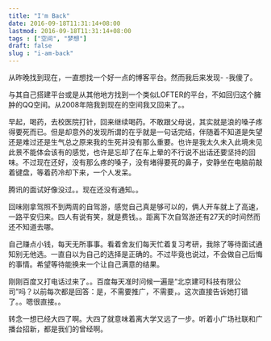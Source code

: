 ```yaml
---
title: "I'm Back"
date: 2016-09-18T11:31:14+08:00
lastmod: 2016-09-18T11:31:14+08:00
tags : ["空间", "梦想"]
draft: false
slug : "i-am-back"
---
```


从昨晚找到现在，一直想找一个好一点的博客平台。然而我后来发现- -我傻了。

与其自己搭建平台或是从其他地方找到一个类似LOFTER的平台，不如回归这个臃肿的QQ空间。从2008年陪我到现在的空间我又回来了。。



早起，喝药，去校医院打针，回来继续喝药。不敢跟父母说，其实就是浪的嗓子疼得要死而已。但是却意外的发现所谓的在乎就是一句话完结，伴随着不知道是失望还是难过还是生气总之原来我的生死并没有那么重要。也许是我太久未入此境未见此景不能体会该有的感觉，也许是忘却了在车上晕的不行说不出话还要坚持的回味。不过现在还好，没有那么疼的嗓子，没有堵得要死的鼻子，安静坐在电脑前敲着键盘，等着药冷却下来，一个人发呆。



腾讯的面试好像没过。。现在还没有通知。。



回味刚拿驾照不到两周的自驾游，感觉自己真是够可以的，俩人开车就上了高速，一路平安归来。四人有说有笑，就是费钱。。距离下次自驾游还有27天的时间然而还不知道去哪。



自己赚点小钱，每天无所事事。看着舍友们每天忙着复习考研，我除了等待面试通知别无他选。一直自以为自己的选择是正确的。不过毕竟也说过，不会做自己后悔的事情。希望等待能换来一个让自己满意的结果。



刚刚百度又打电话过来了。。百度每天准时问候一遍是“北京建可科技有限公司”吗？以前每次都是回答：是，不需要推广，不需要，。这次直接告诉她打错了。。嗯很直接。。



转念一想已经大四了啊。大四了就意味着离大学又远了一步。听着小广场社联和广播台招新，都是我们的曾经啊。 